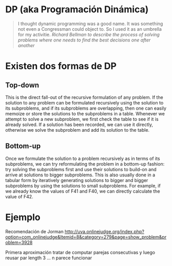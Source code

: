# DP (aka Programación Dinámica)

> I thought dynamic programming was a good name. It was something not even a Congressman could object to. So I used it as an umbrella for my activitie. <cite>Richard Bellman to describe the process of solving problems where one needs to find the best decisions one after another</cite>


# Existen dos formas de DP

## Top-down

This is the direct fall-out of the recursive formulation of any problem. If the solution to any problem can be formulated recursively using the solution to its subproblems, and if its subproblems are overlapping, then one can easily memoize or store the solutions to the subproblems in a table. Whenever we attempt to solve a new subproblem, we first check the table to see if it is already solved. If a solution has been recorded, we can use it directly, otherwise we solve the subproblem and add its solution to the table.


## Bottom-up

Once we formulate the solution to a problem recursively as in terms of its subproblems, we can try reformulating the problem in a bottom-up fashion: try solving the subproblems first and use their solutions to build-on and arrive at solutions to bigger subproblems. This is also usually done in a tabular form by iteratively generating solutions to bigger and bigger subproblems by using the solutions to small subproblems. For example, if we already know the values of F41 and F40, we can directly calculate the value of F42.

# Ejemplo

Recomendación de Jorman http://uva.onlinejudge.org/index.php?option=com_onlinejudge&Itemid=8&category=279&page=show_problem&problem=3928

Primera aproximación tratar de computar parejas consecutivas y luego reusar par length 3 ... n parece funcionar
